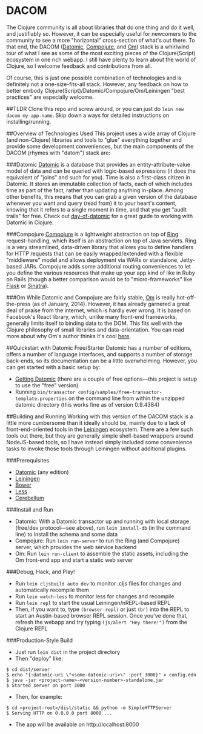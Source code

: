 DACOM
====

The Clojure community is all about libraries that do one thing and do it well, and justifiably so.
However, it can be especially useful for newcomers to the community to see a more "horizontal" cross-section
of what's out there. To that end, the DACOM ([Datomic](http://datomic.com),
[Compojure](https://github.com/weavejester/compojure), and [Om](https://github.com/swannodette/om)) stack is a
whirlwind tour of what I see as some of the most exciting pieces of the Clojure(Script) ecosystem in one rich webapp.
I still have plenty to learn about the world of Clojure, so I welcome feedback and contributions from all.

Of course, this is just one possible combination of technologies and is definitely not a one-size-fits-all stack.
However, any feedback on how to better embody Clojure(Script)/Datomic/Compojure/Om/Leiningen "best practices" are
especially welcome.

##TLDR
Clone this repo and screw around, or you can just do `lein new dacom my-app-name`. Skip down a ways for detailed instructions on installing/running.

##Overview of Technologies Used
This project uses a wide array of Clojure (and non-Clojure) libraries and tools to "glue" everything together and provide some development conveniences, but the main components of the DACOM (rhymes with "datom") stack are:

###Datomic
[Datomic](http://datomic.com) is a database that provides an entity-attribute-value model of data and can be queried with logic-based expressions (it does the equivalent of "joins" and such for you). Time is also a first-class citizen in Datomic. It stores an immutable collection of facts, each of which includes time as part of the fact, rather than updating anything in-place. Among other benefits, this means that you can grab a given version of the database whenever you want and query (read from) it to your heart's content, knowing that it refers to a single moment in time, and that you get "audit trails" for free. Check out [day-of-datomic](https://github.com/Datomic/day-of-datomic) for a great guide to working with Datomic in Clojure.

###Compojure
[Compojure](https://github.com/weavejester/compojure) is a lightweight abstraction on top of  [Ring](https://github.com/ring-clojure/ring) request-handling, which itself is an abstraction on top of Java servlets. Ring is a very streamlined, data-driven library that allows you to define handlers for HTTP requests that can be easily wrapped/extended with a flexible "middleware" model and allows deployment via WARs or standalone, Jetty-based JARs. Compojure adds some additional routing conveniences to let you define the various resources that make up your app kind of like in Ruby on Rails (though a better comparison would be to "micro-frameworks" like [Flask](https://github.com/mitsuhiko/flask) or [Sinatra](https://github.com/sinatra/sinatra)).

###Om
While Datomic and Compojure are fairly stable, [Om](https://github.com/swannodette/om) is really hot-off-the-press (as of January, 2014). However, it has already garnered a great deal of praise from the internet, which is hardly ever wrong. It is based on Facebook's React library, which, unlike many front-end frameworks, generally limits itself to binding data to the DOM. This fits well with the Clojure philosophy of small libraries and data-orientation. You can read more about why Om's author thinks it's cool [here](http://swannodette.github.io/2013/12/17/the-future-of-javascript-mvcs/).

##Quickstart with Datomic Free/Starter
Datomic has a number of editions, offers a number of language interfaces, and supports a number of storage back-ends, so its documentation can be a little overwhelming. However, you can get started with a basic setup by:

* [Getting Datomic](http://www.datomic.com/get-datomic.html) (there are a couple of free options&mdash;this project is setup to use the "free" version)
* Running `bin/transactor config/samples/free-transactor-template.properties` on the command line from within the unzipped datomic directory (this works fine as of version 0.9.4384)

##Building and Running
Working with this version of the DACOM stack is a little more cumbersome than it ideally should be, mainly due to a lack of front-end-oriented tools in the [Leiningen](http://leiningen.org) ecosystem. There are a few such tools out there, but they are generally simple shell-based wrappers around NodeJS-based tools, so I have instead simply included some convenience tasks to invoke those tools through Leiningen without additional plugins.

###Prerequisites
* [Datomic](http://datomic.com) (any edition)
* [Leiningen](http://leiningen.org)
* [Bower](http://bower.io)
* [Less](http://lesscss.org)
* [Cerebellum](http://en.wikipedia.org/wiki/Cerebellum)

###Install and Run
* Datomic: With a Datomic transactor up and running with local storage (free/dev protocol&mdash;see above), run `lein install-db`
  (in the command line) to install the schema and some data
* Compojure: Run `lein run-server` to run the Ring (and Compojure) server, which provides the web service backend
* Om: Run `lein run-client` to assemble the static assets, including the Om front-end app and start a static web
  server

###Debug, Hack, and Play!
* Run `lein cljsbuild auto dev` to monitor .cljs files for changes and automatically recompile them
* Run `lein watch-less` to monitor less for changes and recompile
* Run `lein repl` to start the usual Leiningen/nREPL-based REPL
* Then, if you want to, type `(browser-repl)` or just `(br)` into the REPL to start an Austin-based browser REPL session. Once you've done that, refresh the webapp and try typing `(js/alert "Hey there!")` from the Clojure REPL

###Production-Style Build
* Just run `lein dist` in the project directory
* Then "deploy" like:

```
$ cd dist/server
$ echo "{:datomic-uri \"<some-datomic-uri>\" :port 3000}" > config.edn
$ java -jar <project-name>-<version-number>-standalone.jar
$ Started server on port 3000
```

* Then, for example:

```
$ cd <project-root>/dist/static && python -m SimpleHTTPServer
$ Serving HTTP on 0.0.0.0 port 8000 ...
```
* The app will be available on http://localhost:8000

